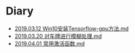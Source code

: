 # Diary

- [2019.03.12 Win10安装Tensorflow-gpu方法.md](./Win10安装Tensorflow-gpu方法.md)
- [2019.03.20 对车牌进行模糊处理.md](./对车牌进行模糊处理.md)
- [2019.04.01 常用激活函数.md](./常用激活函数.md)

